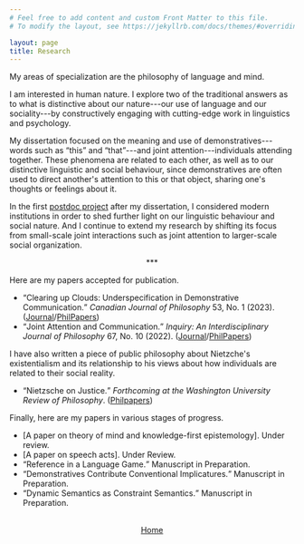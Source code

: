 ```yaml
---
# Feel free to add content and custom Front Matter to this file.
# To modify the layout, see https://jekyllrb.com/docs/themes/#overriding-theme-defaults

layout: page
title: Research
---
```


My areas of specialization are the philosophy of language and mind.

I am interested in human nature. I explore two of the traditional answers as to what is distinctive about our nature---our use of language and our sociality---by constructively engaging with cutting-edge work in linguistics and psychology.

My dissertation focused on the meaning and use of demonstratives---words such as <q>this</q> and <q>that</q>---and joint attention---individuals attending together. These phenomena are related to each other, as well as to our distinctive linguistic and social behaviour, since demonstratives are often used to direct another's attention to this or that object, sharing one's thoughts or feelings about it.

In the first <a href="https://www.ucd.ie/philosophy/research/postdocs/">postdoc project</a> after my dissertation, I considered modern institutions in order to shed further light on our linguistic behaviour and social nature. And I continue to extend my research by shifting its focus from small-scale joint interactions such as joint attention to larger-scale social organization.

<center>***</center>

Here are my papers accepted for publication.

* <q>Clearing up Clouds: Underspecification in Demonstrative Communication.</q> *Canadian Journal of Philosophy* 53, No. 1 (2023). (<a href="https://doi.org/10.1017/can.2023.26">Journal</a>/<a href="https://philpapers.org/rec/HARCUC">PhilPapers</a>)
* <q>Joint Attention and Communication.</q> *Inquiry: An Interdisciplinary Journal of Philosophy* 67, No. 10 (2022). (<a href="https://www.tandfonline.com/doi/abs/10.1080/0020174X.2022.2074101">Journal</a>/<a href="https://philpapers.org/rec/HARJAA-6">PhilPapers</a>)

I have also written a piece of public philosophy about Nietzche's existentialism and its relationship to his views about how individuals are related to their social reality.

* <q>Nietzsche on Justice.</q> *Forthcoming at the Washington University Review of Philosophy*. (<a href="https://philpapers.org/rec/HARNOJ-2">Philpapers</a>)

Finally, here are my papers in various stages of progress.

* [A paper on theory of mind and knowledge-first epistemology]. Under review.
* [A paper on speech acts]. Under Review.
* <q>Reference in a Language Game.</q> Manuscript in Preparation.
* <q>Demonstratives Contribute Conventional Implicatures.</q> Manuscript in Preparation.
* <q>Dynamic Semantics as Constraint Semantics.</q> Manuscript in Preparation.

<br>

<center><a href="/">Home</a></center>
